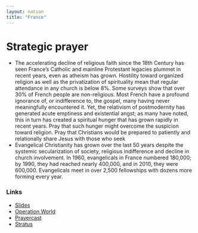 ```yaml
---
layout: nation
title: "France"
---
```


# Strategic prayer

- The accelerating decline of religious faith since the 18th Century has seen France’s
  Catholic and mainline Protestant legacies plummet in recent years, even as atheism has
  grown. Hostility toward organized religion as well as the privatization of spirituality mean that
  regular attendance in any church is below 8%. Some surveys show that over 30% of French
  people are non-religious. Most French have a profound ignorance of, or indifference to, the
  gospel, many having never meaningfully encountered it. Yet, the relativism of postmodernity has
  generated acute emptiness and existential angst; as many have noted, this in turn has created a
  spiritual hunger that has grown rapidly in recent years. Pray that such hunger might overcome
  the suspicion toward religion. Pray that Christians would be prepared to patiently and relationally
  share Jesus with those who seek
- Evangelical Christianity has grown over the last 50 years despite the systemic secularization
  of society, religious indifference and decline in church involvement. In 1960, evangelicals in
  France numbered 180,000; by 1990, they had reached nearly 400,000, and in 2010, they were
  600,000. Evangelicals meet in over 2,500 fellowships with dozens more forming every year.

### Links

- [Slides](http://kyk.kiekies.net/?src=https://ccwaterkloof.github.io/prayer/slides/france.md)
- [Operation World](https://operationworld.org/locations/france/)
- [Prayercast](https://prayercast.com/france.html)
- [Stratus](https://globe.stratus.earth/en/country-explorer/FRA)
